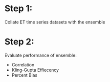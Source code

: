 # Step 1:
Collate ET time series datasets with the ensemble

# Step 2:
Evaluate performance of ensemble:
- Correlation
- Kling-Gupta Effiecency
- Percent Bias


